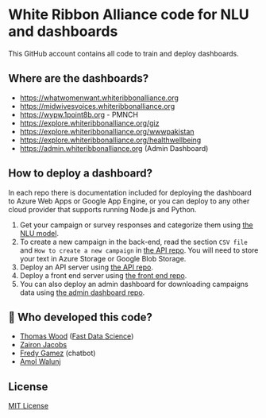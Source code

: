 # White Ribbon Alliance code for NLU and dashboards

This GitHub account contains all code to train and deploy dashboards.

## Where are the dashboards?

* https://whatwomenwant.whiteribbonalliance.org
* https://midwivesvoices.whiteribbonalliance.org
* https://wypw.1point8b.org - PMNCH
* https://explore.whiteribbonalliance.org/giz
* https://explore.whiteribbonalliance.org/wwwpakistan
* https://explore.whiteribbonalliance.org/healthwellbeing
* https://admin.whiteribbonalliance.org (Admin Dashboard)

## How to deploy a dashboard?

In each repo there is documentation included for deploying the dashboard to Azure Web Apps or Google App Engine, or you
can deploy to any other cloud provider that supports running Node.js and Python.

1. Get your campaign or survey responses and categorize them
   using [the NLU model](https://github.com/whiteribbonalliance/womenshealthandwellbeing_public).
2. To create a new campaign in the back-end, read the section `CSV file` and `How to create a new campaign`
   in [the API repo](https://github.com/whiteribbonalliance/dashboard-api). You will need to store your text in Azure
   Storage or Google Blob Storage.
3. Deploy an API server using [the API repo](https://github.com/whiteribbonalliance/dashboard-api).
4. Deploy a front end server using [the front end repo](https://github.com/whiteribbonalliance/dashboard-front).
5. You can also deploy an admin dashboard for downloading campaigns data
   using [the admin dashboard repo](https://github.com/whiteribbonalliance/dashboard-admin-front).

## 🧑 Who developed this code?

* [Thomas Wood](https://freelancedatascientist.net/) ([Fast Data Science](https://fastdatascience.com))
* [Zairon Jacobs](https://zaironjacobs.com/)
* [Fredy Gamez](https://github.com/orgs/whiteribbonalliance/people/fredygamez) (chatbot)
* [Amol Walunj](https://github.com/Amoldwalunj)

## License

[MIT License](https://raw.githubusercontent.com/whiteribbonalliance/.github/main/LICENSE)
